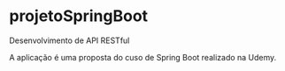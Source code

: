 # projetoSpringBoot
Desenvolvimento de API RESTful

A aplicação é uma proposta do cuso de Spring Boot realizado na Udemy.
